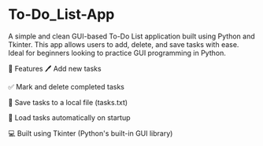 # To-Do_List-App


A simple and clean GUI-based To-Do List application built using Python and Tkinter. This app allows users to add, delete, and save tasks with ease. Ideal for beginners looking to practice GUI programming in Python.

🔧 Features
🖊️ Add new tasks

✅ Mark and delete completed tasks

💾 Save tasks to a local file (tasks.txt)

📂 Load tasks automatically on startup

💻 Built using Tkinter (Python's built-in GUI library)
